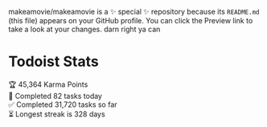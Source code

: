 makeamovie/makeamovie is a ✨ special ✨ repository because its `README.md` (this file) appears on your GitHub profile.
You can click the Preview link to take a look at your changes. darn right ya can

# Todoist Stats

<!-- TODO-IST:START -->
🏆  45,364 Karma Points           
🌸  Completed 82 tasks today           
✅  Completed 31,720 tasks so far           
⏳  Longest streak is 328 days
<!-- TODO-IST:END -->